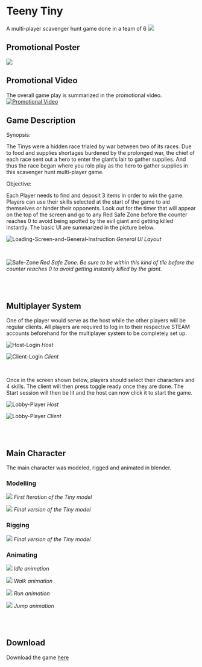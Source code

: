 # Teeny Tiny
A multi-player scavenger hunt game done in a team of 6
![](Media/Main-Menu.gif)

## Promotional Poster
![](Media/Teeny-Tiny-Poster-724x1024.png)

## Promotional Video
The overall game play is summarized in the promotional video.
[![Promotional Video](Media/Video-Thumbnail.PNG)](https://www.youtube.com/watch?v=j4OkzBH9COU&feature=youtu.be)

## Game Description
Synopsis:

The Tinys were a hidden race trialed by war between two of its races. Due to food and supplies shortages burdened by the prolonged war, the chief of each race sent out a hero to enter the giant’s lair to gather supplies. And thus the race began where you role play as the hero to gather supplies in this scavenger hunt multi-player game.

Objective:

Each Player needs to find and deposit 3 items in order to win the game. Players can use their skills selected at the start of the game to aid themselves or hinder their opponents. Look out for the timer that will appear on the top of the screen and go to any Red Safe Zone before the counter reaches 0 to avoid being spotted by the evil giant and getting killed instantly. The basic UI are summarized in the picture below.

![Loading-Screen-and-General-Instruction](Media/Loading-Screen-and-General-Instruction.png)
*General UI Layout*

</br>

![Safe-Zone](Media/Safe-Zone.png)
*Red Safe Zone. Be sure to be within this kind of tile before the counter reaches 0 to avoid getting instantly killed by the giant.*

</br>
</br>

## Multiplayer System
One of the player would serve as the host while the other players will be regular clients. All players are required to log in to their respective STEAM accounts beforehand for the multiplayer system to be completely set up.

![Host-Login](Media/Host-Login-1.png)
*Host*

![Client-Login](Media/Client-Login-1.png)
*Client*

</br>

Once in the screen shown below, players should select their characters and 4 skills. The client will then press toggle ready once they are done. The Start session will then be lit and the host can now click it to start the game. 

![Lobby-Player](Media/Lobby-Player-1.png)
*Host*

![Lobby-Player](Media/Lobby-Player-2.png)
*Client*

</br>
</br>

## Main Character
The main character was modeled, rigged and animated in blender.

### Modelling
![](Media/Tiny-Model-1.png)
*First Iteration of the Tiny model*

![](Media/Tiny-Model.png)
*Final version of the Tiny model*

### Rigging
![](Media/Tiny-Rigged-768x610.png)
*Final version of the Tiny model*

### Animating
![](Media/Tiny-Idle-6.gif)
*Idle animation*

![](Media/Tiny-Walk-2.gif)
*Walk animation*

![](Media/Tiny-Run-2.gif)
*Run animation*

![](Media/Tiny-Jump-Resized.gif)
*Jump animation*

</br>
</br>

## Download
Download the game [here](https://drive.google.com/open?id=1qgYfEGqNC9BoOOBKUty-dSSsRc0bXwXN)

